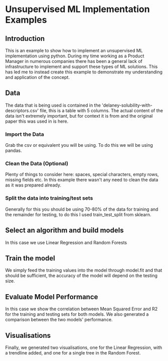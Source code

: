 # Unsupervised ML Implementation Examples

## Introduction

This is an example to show how to implement an unsupervised ML implementation using python. During my time working as a Product Manager in numerous companies there has been a general lack of infrastructure to implement and support these types of ML solutions. This has led me to instead create this example to demonstrate my understanding and application of the concept.

## Data

The data that is being used is contained in the 'delaney-solubility-with-descriptors.csv' file, this is a table with 5 columns. The actual content of the data isn't extremely important, but for context it is from and the original paper this was used in is here.

### Import the Data

Grab the csv or equivalent you will be using. To do this we will be using pandas.

### Clean the Data (Optional)

Plenty of things to consider here: spaces, special characters, empty rows, missing fields etc. In this example there wasn't any need to clean the data as it was prepared already.  

### Split the data into training/test sets

Generally for this you should be using 70-80% of the data for training and the remainder for testing, to do this I used train_test_split from sklearn.  

## Select an algorithm and build models

In this case we use Linear Regression and Random Forests

## Train the model

We simply feed the training values into the model through model.fit and that should be sufficient, the accuracy of the model will depend on the testing size.

## Evaluate Model Performance

In this case we show the correlation between Mean Squared Error and R2 for the training and testing sets for both models. We also generated a comparison between the two models' performance.

## Visualisations

Finally, we generated two visualisations, one for the Linear Regression, with a trendline added, and one for a single tree in the Random Forest.
